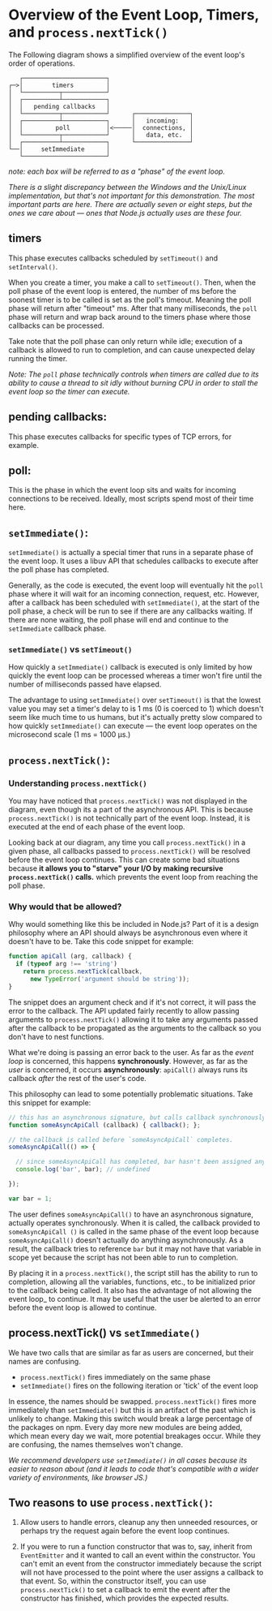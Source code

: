# Overview of the Event Loop, Timers, and `process.nextTick()`

The Following diagram shows a simplified overview of the event loop's
order of operations.

       ┌───────────────────────┐
    ┌─>│        timers         │
    │  └──────────┬────────────┘
    │  ┌──────────┴────────────┐
    │  │   pending callbacks   │
    │  └──────────┬────────────┘      ┌───────────────┐
    │  ┌──────────┴────────────┐      │   incoming:   │
    │  │         poll          │<─────│  connections, │
    │  └──────────┬────────────┘      │   data, etc.  │
    │  ┌──────────┴────────────┐      └───────────────┘
    └──│     setImmediate      │
       └───────────────────────┘

*note: each box will be referred to as a "phase" of the event loop.*

*There is a slight discrepancy between the Windows and the Unix/Linux
implementation, but that's not important for this demonstration.  The most
important parts are here.  There are actually seven or eight steps, but the
ones we care about — ones that Node.js actually uses are these four.*

## timers

This phase executes callbacks scheduled by `setTimeout()` and `setInterval()`.

When you create a timer, you make a call to `setTimeout()`.  Then, when
the poll phase of the event loop is entered, the number of ms before the 
soonest timer is to be called is set as the poll's timeout. Meaning the 
poll phase will return after "timeout" ms.  After that many 
milliseconds, the `poll` phase will return and wrap back around to the 
timers phase where those callbacks can be processed.

Take note that the poll phase can only return while idle; execution of 
a callback is allowed to run to completion, and can cause  unexpected 
delay running the timer. 

*Note: The `poll` phase technically controls when timers are called due to its
ability to cause a thread to sit idly without burning CPU in order to stall the
event loop so the timer can execute.*

## pending callbacks:

This phase executes callbacks for specific types of TCP errors, for example.

## poll:

This is the phase in which the event loop sits and waits for incoming
connections to be received.  Ideally, most scripts spend most of their time
here.

## `setImmediate()`:

`setImmediate()` is actually a special timer that runs in a separate phase of
the event loop.  It uses a libuv API that schedules callbacks to execute after
the poll phase has completed.

Generally, as the code is executed, the event loop will eventually hit the
`poll` phase where it will wait for an incoming connection, request, etc.
However, after a callback has been scheduled with `setImmediate()`, at the
start of the poll phase, a check will be run to see if there are any callbacks
waiting.  If there are none waiting, the poll phase will end and continue to
the `setImmediate` callback phase.

### `setImmediate()` vs `setTimeout()`

How quickly a `setImmediate()` callback is executed is only limited by how
quickly the event loop can be processed whereas a timer won't fire until the
number of milliseconds passed have elapsed.

The advantage to using `setImmediate()` over `setTimeout()` is that the lowest
value you may set a timer's delay to is 1 ms (0 is coerced to 1) which doesn't
seem like much time to us humans, but it's actually pretty slow compared to
how quickly `setImmediate()` can execute — the event loop operates on the
microsecond scale (1 ms = 1000 µs.)

## `process.nextTick()`:

### Understanding `process.nextTick()`

You may have noticed that `process.nextTick()` was not displayed in the
diagram, even though its a part of the asynchronous API.  This is because
`process.nextTick()` is not technically part of the event loop.  Instead, it
is executed at the end of each phase of the event loop.

Looking back at our diagram, any time you call `process.nextTick()` in a given
phase, all callbacks passed to `process.nextTick()` will be resolved before
the event loop continues. This can create some bad situations because **it
allows you to "starve" your I/O by making recursive `process.nextTick()`
calls.**  which prevents the event loop from reaching the poll phase.

### Why would that be allowed?

Why would something like this be included in Node.js?  Part of it is a design
philosophy where an API should always be asynchronous even where it doesn't
have to be.  Take this code snippet for example:

```js
function apiCall (arg, callback) {
  if (typeof arg !== 'string')
    return process.nextTick(callback,
      new TypeError('argument should be string'));
}
```

The snippet does an argument check and if it's not correct, it will pass the
error to the callback.  The API updated fairly recently to allow passing
arguments to `process.nextTick()` allowing it to take any arguments passed
after the callback to be propagated as the arguments to the callback so you
don't have to nest functions.

What we're doing is passing an error back to the user.  As far as the _event
loop_ is concerned, this happens **synchronously**. However, as far as the
_user_ is concerned, it occurs **asynchronously**: `apiCall()` always runs its
callback *after* the rest of the user's code.

This philosophy can lead to some potentially problematic situations.  Take
this snippet for example:

```js
// this has an asynchronous signature, but calls callback synchronously
function someAsyncApiCall (callback) { callback(); };

// the callback is called before `someAsyncApiCall` completes.
someAsyncApiCall(() => {

  // since someAsyncApiCall has completed, bar hasn't been assigned any value
  console.log('bar', bar); // undefined

});

var bar = 1;
```

The user defines `someAsyncApiCall()` to have an asynchronous signature,
actually operates synchronously.  When it is called, the callback provided to
`someAsyncApiCall ()` is called in the same phase of the event loop because
`someAsyncApiCall()` doesn't actually do anything asynchronously.  As a
result, the callback tries to reference `bar` but it may not have that
variable in scope yet because the script has not been able to run to
completion.

By placing it in a `process.nextTick()`, the script still has the ability to
run to completion, allowing all the variables, functions, etc., to be
initialized prior to the callback being called.   It also has the advantage of
not allowing the event loop_ to continue.  It may be useful that the user be
alerted to an error before the event loop is allowed to continue.

## process.nextTick() vs `setImmediate()`

We have two calls that are similar as far as users are concerned, but their
names are confusing.

* `process.nextTick()` fires immediately on the same phase
* `setImmediate()` fires on the following iteration or 'tick' of the event
  loop

In essence, the names should be swapped.  `process.nextTick()` fires more
immediately than `setImmediate()` but this is an artifact of the past which is
unlikely to change. Making this switch would break a large percentage of the
packages on npm. Every day more new modules are being added, which mean every
day we wait, more potential breakages occur.  While they are confusing, the
names themselves won't change.

*We recommend developers use `setImmediate()` in all cases because its easier
to reason about (and it leads to code that's compatible with a wider
variety of environments, like browser JS.)*

## Two reasons to use `process.nextTick()`:

1. Allow users to handle errors, cleanup any then unneeded resources, or
   perhaps try the request again before the event loop continues.

2. If you were to run a function constructor that was to, say, inherit from
   `EventEmitter` and it wanted to call an event within the constructor.  You
   can't emit an event from the constructor immediately because the script
   will not have processed to the point where the user assigns a callback to
   that event.  So, within the constructor itself, you can use
   `process.nextTick()` to set a callback to emit the event after the
   constructor has finished, which provides the expected results.
